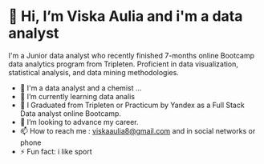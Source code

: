 # 👋 Hi, I’m Viska Aulia and i'm a data analyst

I'm a Junior data analyst who recently finished 7-months online Bootcamp data analytics program from Tripleten. Proficient in data visualization, statistical analysis,
and data mining methodologies.
- 💙 I'm a data analyst and a chemist ...
- 🌱 I’m currently learning data analis
- 🔭 I Graduated from Tripleten or Practicum by Yandex as a Full Stack Data analyst online Bootcamp.
- 🤔 I’m looking to advance my career.
- 📫 How to reach me :  viskaaulia8@gmail.com and in social networks or phone
- ⚡ Fun fact: i like sport

<!---
viskaaulia/viskaaulia is a ✨ special ✨ repository because its `README.md` (this file) appears on your GitHub profile.
You can click the Preview link to take a look at your changes.
--->
